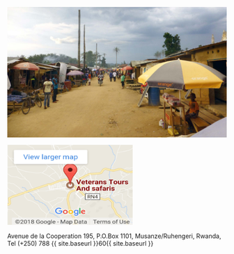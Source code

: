 ![image--title](/assets/016.jpg)

<a href="https://maps.google.com/maps?ll=-1.501633,29.631358&z=12&t=m&hl=en-US&gl=RW&mapclient=embed&cid=17550833976507367943"><img src="/assets/google_maps.png" alt="" width="288" height="184" /></a>

Avenue de la Cooperation 195, P.O.Box 1101, Musanze/Ruhengeri, Rwanda, Tel (+250) 788 {{ site.baseurl }}60{{ site.baseurl }}